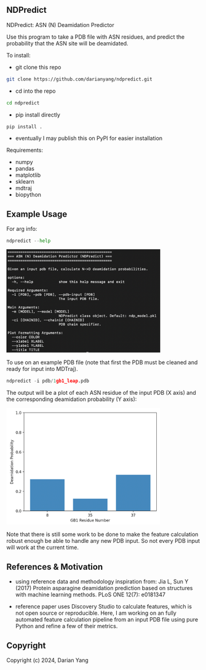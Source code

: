 ## NDPredict
NDPredict: ASN (N) Deamidation Predictor

Use this program to take a PDB file with ASN residues, and predict the probability that the ASN site will be deamidated.

To install:
* git clone this repo
``` Bash
git clone https://github.com/darianyang/ndpredict.git
```
* cd into the repo
``` Bash
cd ndpredict
```
* pip install directly
``` Python
pip install .
```
* eventually I may publish this on PyPI for easier installation

Requirements:
* numpy
* pandas
* matplotlib
* sklearn
* mdtraj
* biopython

Example Usage
--
For arg info:
``` Python
ndpredict --help
```
<p align="left">
    <img src="https://github.com/darianyang/ndpredict/blob/main/figures/help.png?raw=true" alt="ndpredict help" width="400">
</p>


To use on an example PDB file (note that first the PDB must be cleaned and ready for input into MDTraj).
``` Python
ndpredict -i pdb/1gb1_leap.pdb
```
The output will be a plot of each ASN residue of the input PDB (X axis) and the corresponding deamidation probability (Y axis):
<p align="left">
    <img src="https://github.com/darianyang/ndpredict/blob/main/figures/1gb1.png?raw=true" alt="1gb1 ndpredict" width="400">
</p>

Note that there is still some work to be done to make the feature calculation robust enough be able to handle any new PDB input. So not every PDB input will work at the current time.

References & Motivation
--
* using reference data and methodology inspiration from: Jia L, Sun Y (2017) Protein asparagine deamidation prediction based on structures with machine learning methods. PLoS ONE 12(7): e0181347

* reference paper uses Discovery Studio to calculate features, which is not open source or reproducible. Here, I am working on an fully automated feature calculation pipeline from an input PDB file using pure Python and refine a few of their metrics.

## Copyright

Copyright (c) 2024, Darian Yang
